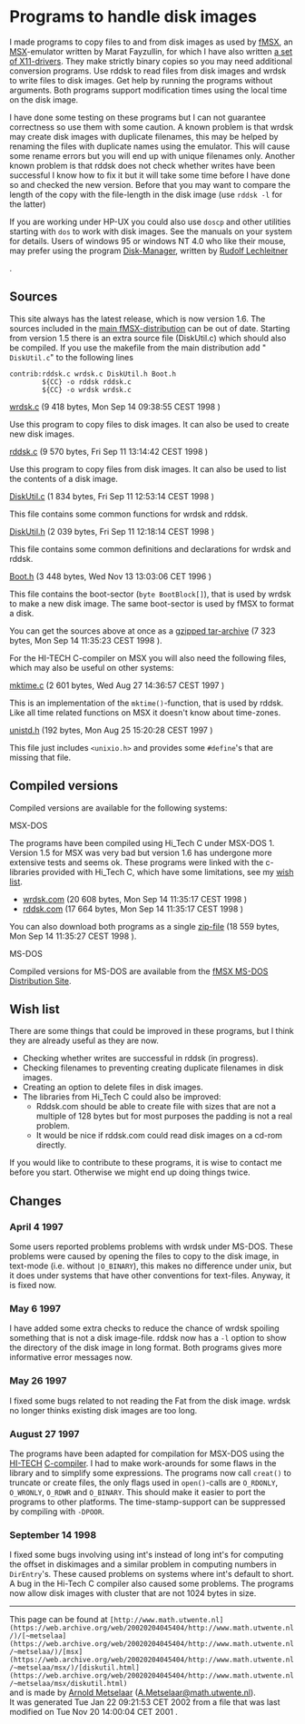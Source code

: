 
# Programs to handle disk images

I made programs to copy files to and from disk images as used by [fMSX](https://web.archive.org/web/20020204045404/http://www.komkon.org/fms/fMSX/), an [MSX](https://web.archive.org/web/20020204045404/http://www.komkon.org/fms/MSX/)-emulator written by Marat Fayzullin, for which I have also written [a set of X11-drivers](X-drivers.html). They make strictly binary copies so you may need additional conversion programs. Use rddsk to read files from disk images and wrdsk to write files to disk images. Get help by running the programs without arguments. Both programs support modification times using the local time on the disk image.

I have done some testing on these programs but I can not guarantee correctness so use them with some caution. A known problem is that wrdsk may create disk images with duplicate filenames, this may be helped by renaming the files with duplicate names using the emulator. This will cause some rename errors but you will end up with unique filenames only. Another known problem is that rddsk does not check whether writes have been successful I know how to fix it but it will take some time before I have done so and checked the new version. Before that you may want to compare the length of the copy with the file-length in the disk image (use `rddsk -l` for the latter)

If you are working under HP-UX you could also use `doscp` and other utilities starting with `dos` to work with disk images. See the manuals on your system for details. Users of windows 95 or windows NT 4.0 who like their mouse, may prefer using the program [Disk-Manager](https://web.archive.org/web/20020204045404/http://members.eunet.at/lexlechz/DiskMgr.html), written by [Rudolf Lechleitner](https://web.archive.org/web/20020204045404/http://members.eunet.at/lexlechz)

.

## Sources

This site always has the latest release, which is now version 1.6. The sources included in the [main fMSX-distribution](https://web.archive.org/web/20020204045404/http://www.komkon.org/fms/fMSX/) can be out of date. Starting from version 1.5 there is an extra source file (DiskUtil.c) which should also be compiled. If you use the makefile from the main distribution add " `DiskUtil.c`" to the following lines

    contrib:rddsk.c wrdsk.c DiskUtil.h Boot.h
            ${CC} -o rddsk rddsk.c
            ${CC} -o wrdsk wrdsk.c



[wrdsk.c](wrdsk.c) (9 418 bytes, Mon Sep 14 09:38:55 CEST 1998 )

Use this program to copy files to disk images. It can also be used to create new disk images.

[rddsk.c](rddsk.c) (9 570 bytes, Fri Sep 11 13:14:42 CEST 1998 )

Use this program to copy files from disk images. It can also be used to list the contents of a disk image.

[DiskUtil.c](DiskUtil.c) (1 834 bytes, Fri Sep 11 12:53:14 CEST 1998 )

This file contains some common functions for wrdsk and rddsk.

[DiskUtil.h](DiskUtil.h) (2 039 bytes, Fri Sep 11 12:18:14 CEST 1998 )

This file contains some common definitions and declarations for wrdsk and rddsk.

[Boot.h](Boot.h) (3 448 bytes, Wed Nov 13 13:03:06 CET 1996 )

This file contains the boot-sector (`byte BootBlock[]`), that is used by wrdsk to make a new disk image. The same boot-sector is used by fMSX to format a disk.



You can get the sources above at once as a [gzipped tar-archive](DiskUtil16.tar.gz) (7 323 bytes, Mon Sep 14 11:35:23 CEST 1998 ).

For the HI-TECH C-compiler on MSX you will also need the following files, which may also be useful on other systems:



[mktime.c](mktime.c) (2 601 bytes, Wed Aug 27 14:36:57 CEST 1997 )

This is an implementation of the `mktime()`-function, that is used by rddsk. Like all time related functions on MSX it doesn't know about time-zones.

[unistd.h](unistd.h) (192 bytes, Mon Aug 25 15:20:28 CEST 1997 )

This file just includes `<unixio.h>` and provides some `#define`'s that are missing that file.



## Compiled versions

Compiled versions are available for the following systems:



MSX-DOS

The programs have been compiled using Hi_Tech C under MSX-DOS 1\. Version 1.5 for MSX was very bad but version 1.6 has undergone more extensive tests and seems ok. These programs were linked with the c-libraries provided with Hi_Tech C, which have some limitations, see my [wish list](#wish_list).

*   [wrdsk.com](wrdsk.com) (20 608 bytes, Mon Sep 14 11:35:17 CEST 1998 )
*   [rddsk.com](rddsk.com) (17 664 bytes, Mon Sep 14 11:35:17 CEST 1998 )

You can also download both programs as a single [zip-file](dsk_msx.zip) (18 559 bytes, Mon Sep 14 11:35:27 CEST 1998 ).

MS-DOS

Compiled versions for MS-DOS are available from the [fMSX MS-DOS Distribution Site](https://web.archive.org/web/20020204045404/http://www.komkon.org/~dekogel/fmsx.html).



## Wish list

There are some things that could be improved in these programs, but I think they are already useful as they are now.

*   Checking whether writes are successful in rddsk (in progress).
*   Checking filenames to preventing creating duplicate filenames in disk images.
*   Creating an option to delete files in disk images.
*   The libraries from Hi_Tech C could also be improved:
    *   Rddsk.com should be able to create file with sizes that are not a multiple of 128 bytes but for most purposes the padding is not a real problem.
    *   It would be nice if rddsk.com could read disk images on a cd-rom directly.

If you would like to contribute to these programs, it is wise to contact me before you start. Otherwise we might end up doing things twice.

## Changes

### April 4 1997

Some users reported problems problems with wrdsk under MS-DOS. These problems were caused by opening the files to copy to the disk image, in text-mode (i.e. without `|O_BINARY`), this makes no difference under unix, but it does under systems that have other conventions for text-files. Anyway, it is fixed now.

### May 6 1997

I have added some extra checks to reduce the chance of wrdsk spoiling something that is not a disk image-file. rddsk now has a `-l` option to show the directory of the disk image in long format. Both programs gives more informative error messages now.

### May 26 1997

I fixed some bugs related to not reading the Fat from the disk image. wrdsk no longer thinks existing disk images are too long.

### August 27 1997

The programs have been adapted for compilation for MSX-DOS using the [HI-TECH](https://web.archive.org/web/20020204045404/http://www.htsoft.com/) [C-compiler](https://web.archive.org/web/20020204045404/ftp://ftp.funet.fi/pub/msx/c/). I had to make work-arounds for some flaws in the library and to simplify some expressions. The programs now call `creat()` to truncate or create files, the only flags used in `open()`-calls are `O_RDONLY`, `O_WRONLY`, `O_RDWR` and `O_BINARY`. This should make it easier to port the programs to other platforms. The time-stamp-support can be suppressed by compiling with `-DPOOR`.

### September 14 1998

I fixed some bugs involving using int's instead of long int's for computing the offset in diskimages and a similar problem in computing numbers in `DirEntry`'s. These caused problems on systems where int's default to short. A bug in the Hi-Tech C compiler also caused some problems. The programs now allow disk images with cluster that are not 1024 bytes in size.

* * *

This page can be found at `[http://www.math.utwente.nl](https://web.archive.org/web/20020204045404/http://www.math.utwente.nl/)/[~metselaa](https://web.archive.org/web/20020204045404/http://www.math.utwente.nl/~metselaa/)/[msx](https://web.archive.org/web/20020204045404/http://www.math.utwente.nl/~metselaa/msx/)/[diskutil.html](https://web.archive.org/web/20020204045404/http://www.math.utwente.nl/~metselaa/msx/diskutil.html)`  
and is made by [Arnold Metselaar](/web/20020204045404/http://www.math.utwente.nl/~metselaa) ([A.Metselaar@math.utwente.nl](https://web.archive.org/web/20020204045404/mailto:A.Metselaar@math.utwente.nl)).  
It was generated Tue Jan 22 09:21:53 CET 2002 from a file that was last modified on Tue Nov 20 14:00:04 CET 2001 .